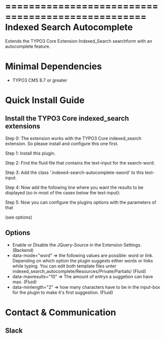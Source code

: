 ==================================================
Indexed Search Autocomplete
==================================================

Extends the TYPO3 Core Extension Indexed_Search searchform with an autocomplete feature.

Minimal Dependencies
====================

* TYPO3 CMS 8.7 or greater

Quick Install Guide
===================

Install the TYPO3 Core indexed_search extensions
------------------------------------------------

Step 0: The extension works with the TYPO3 Core indexed_search extension. So please install and configure this one first.

Step 1: Install this plugin.

Step 2: Find the fluid file that contains the text-input for the search-word.

Step 3: Add the class '.indexed-search-autocomplete-sword' to this text-input.

Step 4: Now add the following line where you want the results to be displayed (so in most of the cases below the text-input):
<div class="search-autocomplete-results" data-mode="word" data-maxresults="10" data-minlength="2" data-searchurl="{f:uri.action(action: 'search', pageType: '7423794', noCache: 1, noCacheHash: 1)}"></div>

Step 5: Now you can configure the plugins options with the parameters of that <Div> (see options)

Options
-------

* Enable or Disable the JQuery-Source in the Extension Settings. (Backend)
* data-mode="word" => the following values are possible: word or link. Depending on which option the plugin suggests either words or links while typing. You can edit both template files unter indexed_search_autocomplete/Resources/Private/Partials/ (Fluid)
* data-maxresults="10" => The amount of entrys a suggetion can have max. (Fluid)
* data-minlength="2" => how many characters have to be in the input-box for the plugin to make it's first suggestion. (Fluid)


Contact &amp; Communication
=======================

Slack
-----